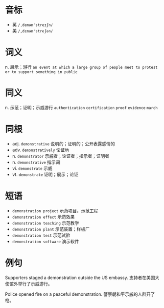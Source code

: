 # 音标

- 英 `/ˌdemənˈstreɪʃn/`
- 美 `/,dɛmən'streʃən/`

# 词义

n. 展示；游行
`an event at which a large group of people meet to protest or to support something in public`

# 同义

n. 示范；证明；示威游行
`authentication` `certification` `proof` `evidence` `march`

# 同根

- adj. `demonstrative` 说明的；证明的；公开表露感情的
- adv. `demonstratively` 论证地
- n. `demonstrator` 示威者；论证者；指示者；证明者
- n. `demonstrative` 指示词
- vi. `demonstrate` 示威
- vt. `demonstrate` 证明；展示；论证

# 短语

- `demonstration project` 示范项目，示范工程
- `demonstration effect` 示范效果
- `demonstration teaching` 示范教学
- `demonstration plant` 示范装置；样板厂
- `demonstration test` 示范试验
- `demonstration software` 演示软件

# 例句

Supporters staged a demonstration outside the US embassy.
支持者在美国大使馆外举行了示威游行。

Police opened fire on a peaceful demonstration.
警察朝和平示威的人群开了枪。


